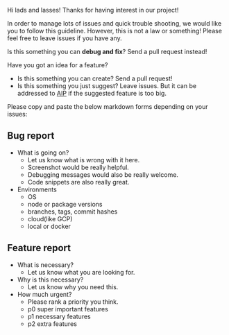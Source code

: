 Hi lads and lasses! Thanks for having interest in our project!

In order to manage lots of issues and quick trouble shooting, we would like you to follow this guideline.
However, this is not a law or something! Please feel free to leave issues if you have any.

Is this something you can **debug and fix**? Send a pull request instead!

Have you got an idea for a feature?
- Is this something you can create? Send a pull request!
- Is this something you just suggest? Leave issues. But it can be addressed to [AIP](https://docs.ainetwork.ai/reference/ain-improvement-proposals) if the suggested feature is too big.

Please copy and paste the below markdown forms depending on your issues:

Bug report
------------------------------------------------------------------
- What is going on?
    - Let us know what is wrong with it here.
    - Screenshot would be really helpful.
    - Debugging messages would also be really welcome.
    - Code snippets are also really great.
- Environments
    - OS
    - node or package versions
    - branches, tags, commit hashes
    - cloud(like GCP)
    - local or docker

Feature report
------------------------------------------------------------------
- What is necessary?
    - Let us know what you are looking for.
- Why is this necessary?
    - Let us know why you need this.
- How much urgent?
    - Please rank a priority you think.
    - p0 super important features
    - p1 necessary features
    - p2 extra features